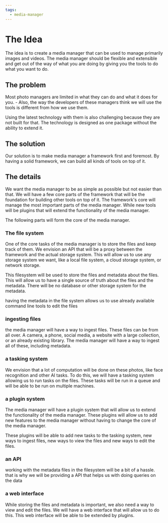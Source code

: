 ```yaml
---
tags:
  - media-manager
---
```



# The Idea

The idea is to create a media manager that can be used to manage primarily images and videos. The media manager should be flexible and extensible and get out of the way of what you are doing by giving you the tools to do what you want to do.

## The problem

Most photo managers are limited in what they can do and what it does for you. - Also, the way the developers of these managers think we will use the tools is different from how we use them.

Using the latest technology with them is also challenging because they are not built for that. The technology is designed as one package without the ability to extend it.

## The solution

Our solution is to make media manager a framework first and foremost. By having a solid framework, we can build all kinds of tools on top of it.

## The details

We want the media manager to be as simple as possible but not easier than that. We will have a few core parts of the framework that will be the foundation for building other tools on top of it. The framework's core will manage the most important parts of the media manager. While new tools will be plugins that will extend the functionality of the media manager.

The following parts will form the core of the media manager.

### The file system

One of the core tasks of the media manager is to store the files and keep track of them. We envision an API that will be a proxy between the framework and the actual storage system. This will allow us to use any storage system we want, like a local file system, a cloud storage system, or network storage.

This filesystem will be used to store the files and metadata about the files. This will allow us to have a single source of truth about the files and the metadata. There will be no database or other storage system for the metadata.

having the metadata in the file system allows us to use already available command line tools to edit the files

### ingesting files

the media manager will have a way to ingest files. These files can be from all over. A camera, a phone, social media, a website with a large collection, or an already existing library. The media manager will have a way to ingest all of these, including metadata.

### a tasking system

We envision that a lot of computation will be done on these photos, like face recognition and other AI tasks. To do this, we will have a tasking system allowing us to run tasks on the files. These tasks will be run in a queue and will be able to be run on multiple machines.

### a plugin system

The media manager will have a plugin system that will allow us to extend the functionality of the media manager. These plugins will allow us to add new features to the media manager without having to change the core of the media manager.

These plugins will be able to add new tasks to the tasking system, new ways to ingest files, new ways to view the files and new ways to edit the files.

### an API

working with the metadata files in the filesystem will be a bit of a hassle. that is why we will be providing a API that helps us with doing queries on the data

### a web interface

While storing the files and metadata is important, we also need a way to view and edit the files. We will have a web interface that will allow us to do this. This web interface will be able to be extended by plugins.
